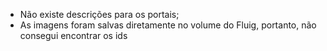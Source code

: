 - Não existe descrições para os portais;
- As imagens foram salvas diretamente no volume do Fluig, portanto, não consegui encontrar os ids